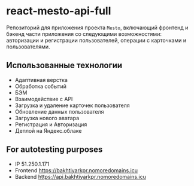 # react-mesto-api-full
Репозиторий для приложения проекта `Mesto`, включающий фронтенд и бэкенд части приложения со следующими возможностями: авторизации и регистрации пользователей, операции с карточками и пользователями. 

## Использованные технологии

- Адаптивная верстка
- Обработка событий 
- БЭМ
- Взаимодействие с API
- Загрузка и удаление карточек пользователя
- Обновление данных пользователя
- Загрузка нового аватара
- Регистрация и Авторизация
- Деплой на Яндекс.облаке


## For autotesting purposes
- IP 51.250.1.171
- Frontend https://bakhtiyarkpr.nomoredomains.icu
- Backend https://api.bakhtiyarkpr.nomoredomains.icu